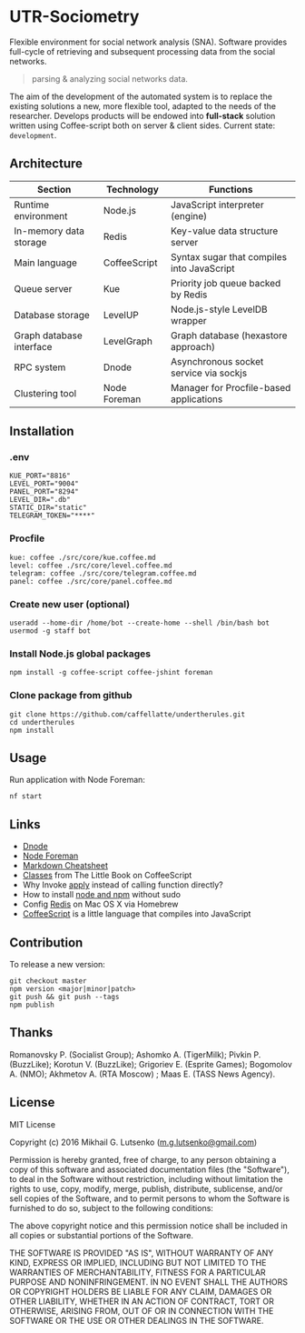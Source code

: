 # UTR-Sociometry

Flexible environment for social network analysis (SNA). Software provides
full-cycle of retrieving and subsequent processing data from the social networks.

> parsing & analyzing social networks data.

The aim of the development of the automated system is to replace the existing
solutions a new, more flexible tool, adapted to the needs of the researcher.
Develops products will be endowed into **full-stack** solution written using
Coffee-script both on server & client sides. Current state: `development`.

## Architecture

| Section | Technology | Functions |
| ------------- | ---------- | -------- |
| Runtime environment | Node.js | JavaScript interpreter (engine) |
| In-memory data storage | Redis | Key-value data structure server |  
| Main language | CoffeeScript | Syntax sugar that compiles into JavaScript |
| Queue server | Kue |  Priority job queue backed by Redis |
| Database storage | LevelUP | Node.js-style LevelDB wrapper |
| Graph database interface | LevelGraph | Graph database (hexastore approach) |
| RPC system  | Dnode | Asynchronous socket service via sockjs |
| Clustering tool | Node Foreman | Manager for Procfile-based applications |

## Installation

### .env

    KUE_PORT="8816"
    LEVEL_PORT="9004"
    PANEL_PORT="8294"
    LEVEL_DIR=".db"
    STATIC_DIR="static"
    TELEGRAM_TOKEN="****"

### Procfile

    kue: coffee ./src/core/kue.coffee.md
    level: coffee ./src/core/level.coffee.md
    telegram: coffee ./src/core/telegram.coffee.md
    panel: coffee ./src/core/panel.coffee.md

### Create new user (optional)

    useradd --home-dir /home/bot --create-home --shell /bin/bash bot
    usermod -g staff bot

### Install Node.js global packages

    npm install -g coffee-script coffee-jshint foreman

### Clone package from github

    git clone https://github.com/caffellatte/undertherules.git
    cd undertherules
    npm install

## Usage

Run application with Node Foreman:

    nf start

## Links

- [Dnode](https://www.npmjs.com/package/dnode)
- [Node Foreman](https://www.npmjs.com/package/foreman)
- [Markdown Cheatsheet](https://github.com/adam-p/markdown-here/wiki/Markdown-Cheatsheet)
- [Classes](https://arcturo.github.io/library/coffeescript/03_classes.html) from The Little Book on CoffeeScript
- Why Invoke [apply](http://stackoverflow.com/questions/5936604/) instead of calling function directly?
- How to install [node and npm](https://gist.github.com/isaacs/579814) without sudo
- Config [Redis](https://vk.cc/60LXaa) on Mac OS X via Homebrew
- [CoffeeScript](http://coffeescript.org) is a little language that compiles into JavaScript

## Contribution

To release a new version:

    git checkout master
    npm version <major|minor|patch>
    git push && git push --tags
    npm publish

## Thanks

Romanovsky P. (Socialist Group); Ashomko A. (TigerMilk); Pivkin P. (BuzzLike);
Korotun V. (BuzzLike); Grigoriev E. (Esprite Games); Bogomolov A. (NMO);
Akhmetov A. (RTA Moscow) ; Maas E. (TASS News Agency).


## License

MIT License

Copyright (c) 2016 Mikhail G. Lutsenko (m.g.lutsenko@gmail.com)

Permission is hereby granted, free of charge, to any person obtaining a copy
of this software and associated documentation files (the "Software"), to deal
in the Software without restriction, including without limitation the rights
to use, copy, modify, merge, publish, distribute, sublicense, and/or sell
copies of the Software, and to permit persons to whom the Software is
furnished to do so, subject to the following conditions:

The above copyright notice and this permission notice shall be
included in all copies or substantial portions of the Software.

THE SOFTWARE IS PROVIDED "AS IS", WITHOUT WARRANTY OF ANY KIND, EXPRESS OR IMPLIED,
INCLUDING BUT NOT LIMITED TO THE WARRANTIES OF MERCHANTABILITY, FITNESS FOR A PARTICULAR
PURPOSE AND NONINFRINGEMENT. IN NO EVENT SHALL THE AUTHORS OR COPYRIGHT HOLDERS BE LIABLE
FOR ANY CLAIM, DAMAGES OR OTHER LIABILITY, WHETHER IN AN ACTION OF CONTRACT, TORT OR OTHERWISE,
ARISING FROM, OUT OF OR IN CONNECTION WITH THE SOFTWARE OR THE USE OR OTHER DEALINGS IN THE SOFTWARE.
